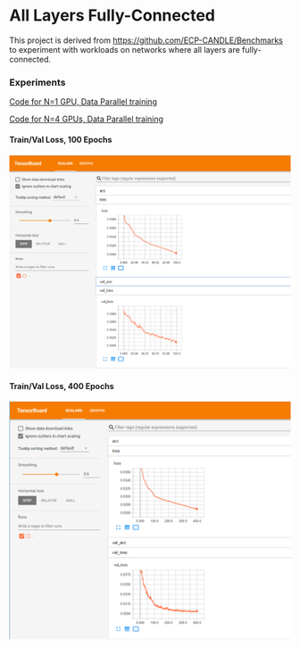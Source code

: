 # All Layers Fully-Connected

This project is derived from https://github.com/ECP-CANDLE/Benchmarks to experiment with workloads on networks where all layers are fully-connected.

### Experiments
[Code for N=1 GPU, Data Parallel training](https://github.com/aurotripathy/all-fully-connected/blob/master/Pilot1/P1B1/p1b1_baseline_keras2.py)

[Code for N=4 GPUs, Data Parallel training](https://github.com/aurotripathy/all-fully-connected/blob/master/Pilot1/P1B1/4-gpu-p1b1_baseline_keras2.py)

#### Train/Val Loss, 100 Epochs
![TensorBoard Plot](https://github.com/aurotripathy/all-fully-connected/blob/master/Pilot1/P1B1/results/Capture100-epochs.PNG "Single GPU 100 Epochs")

#### Train/Val Loss, 400 Epochs
![TensorBoard Plot](https://github.com/aurotripathy/all-fully-connected/blob/master/Pilot1/P1B1/results/Capture400-epochs.PNG "N=4 GPUs 400 Epochs")






